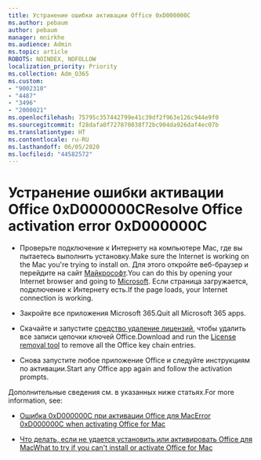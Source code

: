 ```yaml
---
title: Устранение ошибки активации Office 0xD000000C
ms.author: pebaum
author: pebaum
manager: mnirkhe
ms.audience: Admin
ms.topic: article
ROBOTS: NOINDEX, NOFOLLOW
localization_priority: Priority
ms.collection: Adm_O365
ms.custom:
- "9002310"
- "4487"
- "3496"
- "2000021"
ms.openlocfilehash: 75795c357442799e41c39df2f963e126c944e9f0
ms.sourcegitcommit: f28dafa0f727870038f72bc904da926daf4ec07b
ms.translationtype: HT
ms.contentlocale: ru-RU
ms.lasthandoff: 06/05/2020
ms.locfileid: "44582572"
---
```

# <a name="resolve-office-activation-error-0xd000000c"></a><span data-ttu-id="2f6dd-102">Устранение ошибки активации Office 0xD000000C</span><span class="sxs-lookup"><span data-stu-id="2f6dd-102">Resolve Office activation error 0xD000000C</span></span>

- <span data-ttu-id="2f6dd-103">Проверьте подключение к Интернету на компьютере Mac, где вы пытаетесь выполнить установку.</span><span class="sxs-lookup"><span data-stu-id="2f6dd-103">Make sure the Internet is working on the Mac you're trying to install on.</span></span> <span data-ttu-id="2f6dd-104">Для этого откройте веб-браузер и перейдите на сайт [Майкрософт](https://www.microsoft.com).</span><span class="sxs-lookup"><span data-stu-id="2f6dd-104">You can do this by opening your Internet browser and going to [Microsoft](https://www.microsoft.com).</span></span> <span data-ttu-id="2f6dd-105">Если страница загружается, подключение к Интернету есть.</span><span class="sxs-lookup"><span data-stu-id="2f6dd-105">If the page loads, your Internet connection is working.</span></span>

- <span data-ttu-id="2f6dd-106">Закройте все приложения Microsoft 365.</span><span class="sxs-lookup"><span data-stu-id="2f6dd-106">Quit all Microsoft 365 apps.</span></span>

- <span data-ttu-id="2f6dd-107">Скачайте и запустите [средство удаление лицензий](https://go.microsoft.com/fwlink/?linkid=849815), чтобы удалить все записи цепочки ключей Office.</span><span class="sxs-lookup"><span data-stu-id="2f6dd-107">Download and run the [License removal tool](https://go.microsoft.com/fwlink/?linkid=849815) to remove all the Office key chain entries.</span></span>

- <span data-ttu-id="2f6dd-108">Снова запустите любое приложение Office и следуйте инструкциям по активации.</span><span class="sxs-lookup"><span data-stu-id="2f6dd-108">Start any Office app again and follow the activation prompts.</span></span>

<span data-ttu-id="2f6dd-109">Дополнительные сведения см. в указанных ниже статьях.</span><span class="sxs-lookup"><span data-stu-id="2f6dd-109">For more information, see:</span></span>

- [<span data-ttu-id="2f6dd-110">Ошибка 0xD000000C при активации Office для Mac</span><span class="sxs-lookup"><span data-stu-id="2f6dd-110">Error 0xD000000C when activating Office for Mac</span></span>](https://support.office.com/article/error-0xd000000c-when-activating-office-for-mac-da865931-4658-4829-ba2d-8133390c6d25)

- [<span data-ttu-id="2f6dd-111">Что делать, если не удается установить или активировать Office для Mac</span><span class="sxs-lookup"><span data-stu-id="2f6dd-111">What to try if you can't install or activate Office for Mac</span></span>](https://support.office.com/article/what-to-try-if-you-can-t-install-or-activate-office-for-mac-5efba2b4-b1e6-4e5f-bf3c-6ab945d03dea)
